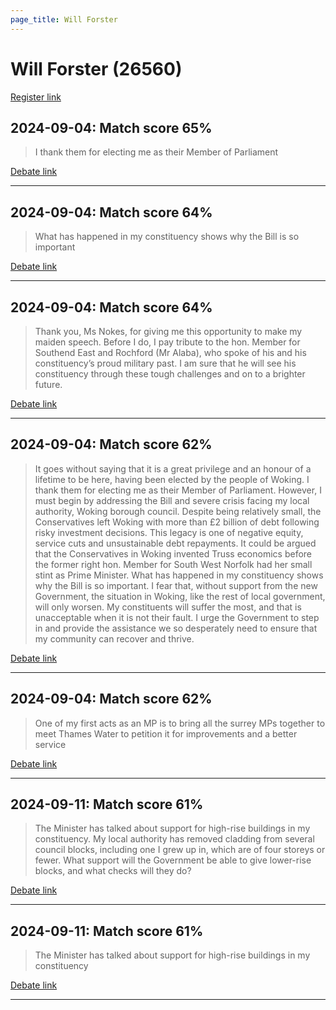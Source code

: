 ```yaml
---
page_title: Will Forster
---
```


# Will Forster  (26560)

[Register link](https://www.theyworkforyou.com/mp/26560/register)



## 2024-09-04: Match score 65%

>I thank them for electing me as their Member of Parliament

[Debate link](https://www.theyworkforyou.com/debates/?id=2024-09-04b.359.1) 

---



## 2024-09-04: Match score 64%

>What has happened in my constituency shows why the Bill is so important

[Debate link](https://www.theyworkforyou.com/debates/?id=2024-09-04b.359.1) 

---



## 2024-09-04: Match score 64%

>Thank you, Ms Nokes, for giving me this opportunity to make my maiden speech. Before I do, I pay tribute to the hon. Member  for Southend East and Rochford (Mr Alaba), who spoke of his and his constituency’s proud military past. I am sure that he will see his constituency through these tough challenges and on to a brighter future.

[Debate link](https://www.theyworkforyou.com/debates/?id=2024-09-04b.359.1) 

---



## 2024-09-04: Match score 62%

>It goes without saying that it is a great privilege and an honour of a lifetime to be here, having been elected by the people of Woking. I thank them for electing me as their Member of Parliament. However, I must begin by addressing the Bill and severe crisis facing my local authority, Woking borough council. Despite being relatively small, the Conservatives left Woking with more than £2 billion of debt following risky investment decisions. This legacy is one of negative equity, service cuts and unsustainable debt repayments. It could be argued that the Conservatives in Woking invented Truss economics before the former right hon. Member for South West Norfolk had her small stint as Prime Minister. What has happened in my constituency shows why the Bill is so important. I fear that, without support from the new Government, the situation in Woking, like the rest of local government, will only worsen. My constituents will suffer the most, and that is unacceptable when it is not their fault. I urge the Government to step in and provide the assistance we so desperately need to ensure that my community can recover and thrive.

[Debate link](https://www.theyworkforyou.com/debates/?id=2024-09-04b.359.1) 

---



## 2024-09-04: Match score 62%

>One of my first acts as an MP is to bring all the surrey MPs together to meet Thames Water to petition it for improvements and a better service

[Debate link](https://www.theyworkforyou.com/debates/?id=2024-09-04b.359.1) 

---



## 2024-09-11: Match score 61%

>The Minister has talked about support for high-rise buildings in my constituency. My local authority has removed cladding from several council blocks, including one I grew up in, which are of four storeys or fewer. What support will the Government be able to give lower-rise blocks, and what checks will they do?

[Debate link](https://www.theyworkforyou.com/debates/?id=2024-09-11b.856.0) 

---



## 2024-09-11: Match score 61%

>The Minister has talked about support for high-rise buildings in my constituency

[Debate link](https://www.theyworkforyou.com/debates/?id=2024-09-11b.856.0) 

---

